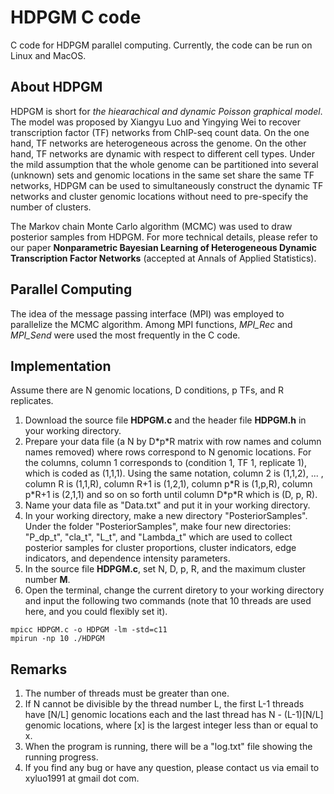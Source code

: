 # HDPGM C code

C code for HDPGM parallel computing. Currently, the code can be run on Linux and MacOS.

## About HDPGM
HDPGM is short for *the hiearachical and dynamic Poisson graphical model*. The model was proposed by Xiangyu Luo and Yingying Wei to recover transcription factor (TF) networks from ChIP-seq count data. On the one hand, TF networks are heterogeneous across the genome. On the other hand, TF networks are dynamic with respect to different cell types. Under the mild assumption that the whole genome can be partitioned into several (unknown) sets and genomic locations in the same set share the same TF networks, HDPGM can be used to simultaneously construct the dynamic TF networks and cluster genomic locations without need to pre-specify the number of clusters.

The Markov chain Monte Carlo algorithm (MCMC) was used to draw posterior samples from HDPGM. For more technical details, please refer to our paper **Nonparametric Bayesian Learning of Heterogeneous Dynamic Transcription Factor Networks** (accepted at Annals of Applied Statistics).   

## Parallel Computing
The idea of the message passing interface (MPI) was employed to parallelize the MCMC algorithm. Among MPI functions, *MPI\_Rec* and *MPI\_Send* were used the most frequently in the C code. 

## Implementation
Assume there are N genomic locations, D conditions, p TFs, and R replicates.
1. Download the source file **HDPGM.c** and the header file **HDPGM.h** in your working directory. 
2. Prepare your data file (a N by D\*p\*R matrix with row names and column names removed) where rows correspond to N genomic locations. For the columns, column 1 corresponds to (condition 1, TF 1, replicate 1), which is coded as (1,1,1). Using the same notation, column 2 is (1,1,2), ... , column R is (1,1,R), column R+1 is (1,2,1), column p\*R is (1,p,R), column p\*R+1 is (2,1,1) and so on so forth until column D\*p\*R which is (D, p, R).
3. Name your data file as "Data.txt" and put it in your working directory.
4. In your working directory, make a new directory "PosteriorSamples". Under the folder "PosteriorSamples", make four new directories: "P\_dp\_t", "cla\_t", "L\_t", and "Lambda\_t" which are used to collect posterior samples for cluster proportions, cluster indicators, edge indicators, and dependence intensity parameters.
5. In the source file **HDPGM.c**, set N, D, p, R, and the maximum cluster number **M**.
4. Open the terminal, change the current diretory to your working directory and input the following two commands (note that 10 threads are used here, and you could flexibly set it). 

```
mpicc HDPGM.c -o HDPGM -lm -std=c11
mpirun -np 10 ./HDPGM
```


## Remarks
1. The number of threads must be greater than one. 
2. If N cannot be divisible by the thread number L, the first L-1 threads have \[N/L\] genomic locations each and the last thread has N - (L-1)\[N/L\] genomic locations, where \[x\] is the largest integer less than or equal to x.  
3. When the program is running, there will be a "log.txt" file showing the running progress.
4. If you find any bug or have any question, please contact us via email to xyluo1991 at gmail dot com. 
